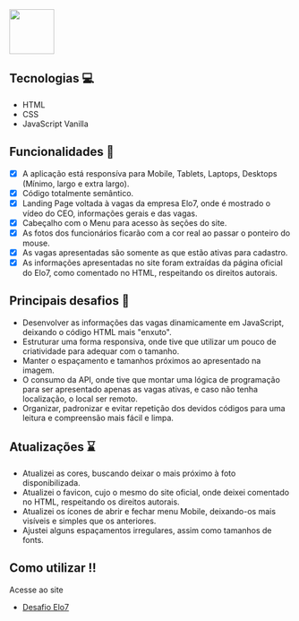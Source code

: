 <img src="https://images.elo7.com.br/assets/v3/desktop/svg/logo-elo7.svg" height="80px"/>

## Tecnologias :computer:

- HTML
- CSS
- JavaScript Vanilla

## Funcionalidades 🚀

- [x] A aplicação está responsíva para Mobile, Tablets, Laptops, Desktops (Mínimo, largo e extra largo).
- [x] Código totalmente semântico.
- [x] Landing Page voltada à vagas da empresa Elo7, onde é mostrado o vídeo do CEO, informações gerais e das vagas.
- [x] Cabeçalho com o Menu para acesso às seções do site.
- [x] As fotos dos funcionários ficarão com a cor real ao passar o ponteiro do mouse.
- [x] As vagas apresentadas são somente as que estão ativas para cadastro.
- [x] As informações apresentadas no site foram extraídas da página oficial do Elo7, como comentado no HTML, respeitando os direitos autorais.

## Principais desafios :grimacing:

- Desenvolver as informações das vagas dinamicamente em JavaScript, deixando o código HTML mais "enxuto".
- Estruturar uma forma responsiva, onde tive que utilizar um pouco de criatividade para adequar com o tamanho.
- Manter o espaçamento e tamanhos próximos ao apresentado na imagem.
- O consumo da API, onde tive que montar uma lógica de programação para ser apresentado apenas as vagas ativas, e caso não tenha localização, o local ser remoto.
- Organizar, padronizar e evitar repetição dos devidos códigos para uma leitura e compreensão mais fácil e limpa.

## Atualizações :hourglass:

- Atualizei as cores, buscando deixar o mais próximo à foto disponibilizada.
- Atualizei o favicon, cujo o mesmo do site oficial, onde deixei comentado no HTML, respeitando os direitos autorais.
- Atualizei os ícones de abrir e fechar menu Mobile, deixando-os mais visíveis e simples que os anteriores.
- Ajustei alguns espaçamentos irregulares, assim como tamanhos de fonts.

## Como utilizar :bangbang:

Acesse ao site

- <a href="https://elo7-challenge.netlify.app/" target="_blank">Desafio Elo7</a>

